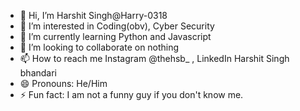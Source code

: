 - 👋 Hi, I’m Harshit Singh@Harry-0318
- 👀 I’m interested in Coding(obv), Cyber Security
- 🌱 I’m currently learning Python and Javascript
- 💞️ I’m looking to collaborate on nothing
- 📫 How to reach me Instagram @thehsb_ , LinkedIn Harshit Singh bhandari
- 😄 Pronouns: He/Him
- ⚡ Fun fact: I am not a funny guy if you don't know me.

<!---
Harry-0318/Harry-0318 is a ✨ special ✨ repository because its `README.md` (this file) appears on your GitHub profile.
You can click the Preview link to take a look at your changes.
--->
